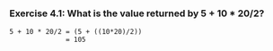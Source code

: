 ### Exercise 4.1: What is the value returned by 5 + 10 * 20/2?
    5 + 10 * 20/2 = (5 + ((10*20)/2))
                  = 105  